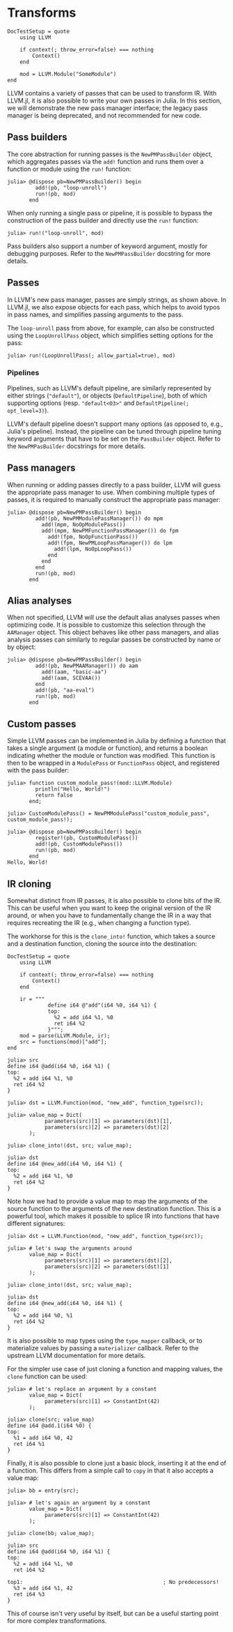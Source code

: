 # Transforms

```@meta
DocTestSetup = quote
    using LLVM

    if context(; throw_error=false) === nothing
        Context()
    end

    mod = LLVM.Module("SomeModule")
end
```

LLVM contains a variety of passes that can be used to transform IR. With LLVM.jl, it is
also possible to write your own passes in Julia. In this section, we will demonstrate
the new pass manager interface; the legacy pass manager is being deprecated, and not
recommended for new code.


## Pass builders

The core abstraction for running passes is the `NewPMPassBuilder` object, which aggregates
passes via the `add!` function and runs them over a function or module using the `run!`
function:

```jldoctest
julia> @dispose pb=NewPMPassBuilder() begin
         add!(pb, "loop-unroll")
         run!(pb, mod)
       end
```

When only running a single pass or pipeline, it is possible to bypass the construction
of the pass builder and directly use the `run!` function:

```jldoctest
julia> run!("loop-unroll", mod)
```

Pass builders also support a number of keyword argument, mostly for debugging purposes.
Refer to the `NewPMPassBuilder` docstring for more details.


## Passes

In LLVM's new pass manager, passes are simply strings, as shown above. In LLVM.jl, we also
expose objects for each pass, which helps to avoid typos in pass names, and simplifies
passing arguments to the pass.

The `loop-unroll` pass from above, for example, can also be constructed using the
`LoopUnrollPass` object, which simplifies setting options for the pass:

```jldoctest
julia> run!(LoopUnrollPass(; allow_partial=true), mod)
```

### Pipelines

Pipelines, such as LLVM's default pipeline, are similarly represented by either strings
(`"default"`), or objects (`DefaultPipeline`), both of which supporting options (resp.
`"default<O3>"` and `DefaultPipeline(; opt_level=3)`).

LLVM's default pipeline doesn't support many options (as opposed to, e.g., Julia's
pipeline). Instead, the pipeline can be tuned through pipeline tuning keyword arguments that
have to be set on the `PassBuilder` object. Refer to the `NewPMPasBuilder` docstrings
for more details.


## Pass managers

When running or adding passes directly to a pass builder, LLVM will guess the appropriate
pass manager to use. When combining multiple types of passes, it is required to manually
construct the appropriate pass manager:

```jldoctest
julia> @dispose pb=NewPMPassBuilder() begin
         add!(pb, NewPMModulePassManager()) do mpm
           add!(mpm, NoOpModulePass())
           add!(mpm, NewPMFunctionPassManager()) do fpm
             add!(fpm, NoOpFunctionPass())
             add!(fpm, NewPMLoopPassManager()) do lpm
               add!(lpm, NoOpLoopPass())
             end
           end
         end
         run!(pb, mod)
       end
```


## Alias analyses

When not specified, LLVM will use the default alias analyses passes when optimizing code.
It is possible to customize this selection through the `AAManager` object. This object
behaves like other pass managers, and alias analysis passes can similarly to regular passes
be constructed by name or by object:

```jldoctest
julia> @dispose pb=NewPMPassBuilder() begin
         add!(pb, NewPMAAManager()) do aam
           add!(aam, "basic-aa")
           add!(aam, SCEVAA())
         end
         add!(pb, "aa-eval")
         run!(pb, mod)
       end
```


## Custom passes

Simple LLVM passes can be implemented in Julia by defining a function that takes a
single argument (a module or function), and returns a boolean indicating whether the
module or function was modified. This function is then to be wrapped in a `ModulePass`
or `FunctionPass` object, and registered with the pass builder:

```jldoctest
julia> function custom_module_pass!(mod::LLVM.Module)
         println("Hello, World!")
         return false
       end;

julia> CustomModulePass() = NewPMModulePass("custom_module_pass", custom_module_pass!);

julia> @dispose pb=NewPMPassBuilder() begin
         register!(pb, CustomModulePass())
         add!(pb, CustomModulePass())
         run!(pb, mod)
       end
Hello, World!
```


## IR cloning

Somewhat distinct from IR passes, it is also possible to clone bits of the IR. This can be
useful when you want to keep the original version of the IR around, or when you have to
fundamentally change the IR in a way that requires recreating the IR (e.g., when changing a
function type).

The workhorse for this is the `clone_into!` function, which takes a source and a destination
function, cloning the source into the destination:

```@meta
DocTestSetup = quote
    using LLVM

    if context(; throw_error=false) === nothing
        Context()
    end

    ir = """
             define i64 @"add"(i64 %0, i64 %1) {
             top:
               %2 = add i64 %1, %0
               ret i64 %2
             }""";
    mod = parse(LLVM.Module, ir);
    src = functions(mod)["add"];
end
```

```jldoctest
julia> src
define i64 @add(i64 %0, i64 %1) {
top:
  %2 = add i64 %1, %0
  ret i64 %2
}

julia> dst = LLVM.Function(mod, "new_add", function_type(src));

julia> value_map = Dict(
            parameters(src)[1] => parameters(dst)[1],
            parameters(src)[2] => parameters(dst)[2]
       );

julia> clone_into!(dst, src; value_map);

julia> dst
define i64 @new_add(i64 %0, i64 %1) {
top:
  %2 = add i64 %1, %0
  ret i64 %2
}
```

Note how we had to provide a value map to map the arguments of the source function to the
arguments of the new destination function. This is a powerful tool, which makes it possible
to splice IR into functions that have different signatures:

```jldoctest
julia> dst = LLVM.Function(mod, "new_add", function_type(src));

julia> # let's swap the arguments around
       value_map = Dict(
            parameters(src)[1] => parameters(dst)[2],
            parameters(src)[2] => parameters(dst)[1]
       );

julia> clone_into!(dst, src; value_map);

julia> dst
define i64 @new_add(i64 %0, i64 %1) {
top:
  %2 = add i64 %0, %1
  ret i64 %2
}
```

It is also possible to map types using the `type_mapper` callback, or to materialize values
by passing a `materializer` callback. Refer to the upstream LLVM documentation for more
details.

For the simpler use case of just cloning a function and mapping values, the `clone` function
can be used:

```jldoctest
julia> # let's replace an argument by a constant
       value_map = Dict(
            parameters(src)[1] => ConstantInt(42)
       );

julia> clone(src; value_map)
define i64 @add.1(i64 %0) {
top:
  %1 = add i64 %0, 42
  ret i64 %1
}
```

Finally, it is also possible to clone just a basic block, inserting it at the end of
a function. This differs from a simple call to `copy` in that it also accepts a value map:

```jldoctest
julia> bb = entry(src);

julia> # let's again an argument by a constant
       value_map = Dict(
            parameters(src)[1] => ConstantInt(42)
       );

julia> clone(bb; value_map);

julia> src
define i64 @add(i64 %0, i64 %1) {
top:
  %2 = add i64 %1, %0
  ret i64 %2

top1:                                             ; No predecessors!
  %3 = add i64 %1, 42
  ret i64 %3
}
```

This of course isn't very useful by itself, but can be a useful starting point for more
complex transformations.
